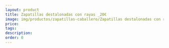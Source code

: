 ```yaml
---
layout: product
title: Zapatillas destalonadas con rayas _20€
image: img/productos/zapatillas-caballero/Zapatillas destalonadas con rayas _20€.jpeg
price: 
tags: 
description: 
order: 0
---
```

